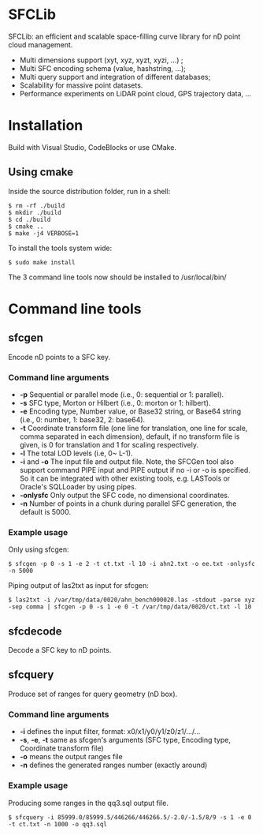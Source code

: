# SFCLib

SFCLib: an efficient and scalable space-filling curve library for nD point cloud management.

- Multi dimensions support (xyt, xyz, xyzt, xyzi, ...) ;
- Multi SFC encoding schema (value, hashstring, ...);
- Multi query support and integration of different databases;
- Scalability for massive point datasets.
- Performance experiments on LiDAR point cloud, GPS trajectory data, ...


# Installation

Build with Visual Studio, CodeBlocks or use CMake.

## Using cmake

Inside the source distribution folder, run in a shell:

    $ rm -rf ./build
    $ mkdir ./build
    $ cd ./build
    $ cmake ..
    $ make -j4 VERBOSE=1

To install the tools system wide:

    $ sudo make install

The 3 command line tools now should be installed to /usr/local/bin/


# Command line tools

## sfcgen

Encode nD points to a SFC key.

### Command line arguments

- **-p** Sequential or parallel mode (i.e., 0: sequential or 1: parallel).
- **-s** SFC type, Morton or Hilbert (i.e., 0: morton or 1: hilbert).
- **-e** Encoding type, Number value, or Base32 string, or Base64 string (i.e., 0: number, 1: base32, 2: base64).
- **-t** Coordinate transform file (one line for translation, one line for scale, comma separated in each dimension), default, if no transform file is given, is 0 for translation and 1 for scaling respectively.
- **-l** The total LOD levels (i.e, 0~ L-1).
- **-i** and **-o** The input file and output file. Note, the SFCGen tool also support command PIPE input and PIPE output if no -i or -o is specified. So it can be integrated with other existing tools, e.g. LASTools or Oracle's SQLLoader by using pipes.
- **-onlysfc** Only output the SFC code, no dimensional coordinates.
- **-n** Number of points in a chunk during parallel SFC generation, the default is 5000.

### Example usage

Only using sfcgen:

    $ sfcgen -p 0 -s 1 -e 2 -t ct.txt -l 10 -i ahn2.txt -o ee.txt -onlysfc -n 5000

Piping output of las2txt as input for sfcgen:

    $ las2txt -i /var/tmp/data/0020/ahn_bench000020.las -stdout -parse xyz -sep comma | sfcgen -p 0 -s 1 -e 0 -t /var/tmp/data/0020/ct.txt -l 10 


## sfcdecode

Decode a SFC key to nD points.


## sfcquery

Produce set of ranges for query geometry (nD box).

### Command line arguments

- **-i** defines the input filter, format: x0/x1/y0/y1/z0/z1/.../...
- **-s**, **-e**, **-t** same as sfcgen's arguments (SFC type, Encoding type, Coordinate transform file)
- **-o** means the output ranges file
- **-n** defines the generated ranges number (exactly around)

### Example usage

Producing some ranges in the qq3.sql output file.

    $ sfcquery -i 85999.0/85999.5/446266/446266.5/-2.0/-1.5/8/9 -s 1 -e 0 -t ct.txt -n 1000 -o qq3.sql


